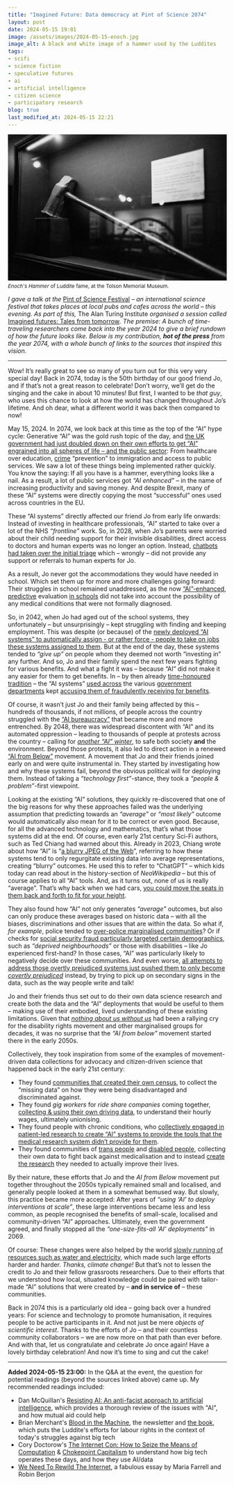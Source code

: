 ```yaml
---
title: "Imagined Future: Data democracy at Pint of Science 2074"
layout: post
date: 2024-05-15 19:01
image: /assets/images/2024-05-15-enoch.jpg
image_alt: A black and white image of a hammer used by the Luddites
tags: 
- scifi
- science fiction
- speculative futures
- ai
- artificial intelligence
- citizen science
- participatory research
blog: true
last_modified_at: 2024-05-15 22:21
---
```


[![A black and white image of a hammer used by the Luddites](/assets/images/2024-05-15-enoch.jpg)](https://www.flickr.com/photos/gedankenstuecke/53709195737/)
<small><i>Enoch's Hammer</i> of Luddite fame, at the Tolson Memorial Museum.</small>

*I gave a talk at the* [Pint of Science Festival](https://pintofscience.co.uk) *– an international science festival that takes places at local pubs and cafes across the world – this evening. As part of this,* The Alan Turing Institute *organised a session called* [Imagined futures: Tales from tomorrow](https://pintofscience.co.uk/event/imagined-futures)*. The premise: A bunch of time-traveling researchers come back into the year 2024 to give a brief rundown of how the future looks like. Below is my contribution, **hot of the press** from the year 2074, with a whole bunch of links to the sources that inspired this vision.*

---
Wow! It’s really great to see so many of you turn out for this very very special day! Back in 2074, today is the 50th birthday of our good friend Jo, and if that’s not a great reason to celebrate! Don’t worry, we’ll get do the singing and the cake in about 10 minutes! But first, I wanted to be _that guy_, who uses this chance to look at how the world has changed throughout Jo’s lifetime. And oh dear, what a different world it was back then compared to now! 

May 15, 2024. In 2074, we look back at this time as the top of the “AI” hype cycle: Generative “AI” was the gold rush topic of the day, and [the UK government had just doubled down on their own efforts to get “AI” engrained into all spheres of life – and the public sector](https://www.techuk.org/resource/uk-government-doubles-down-efforts-to-deploy-ai-across-the-public-sector.html): From healthcare over education, [crime](https://www.nbcnews.com/news/crime-courts/ai-tool-used-thousands-criminal-cases-facing-legal-challenges-rcna149607) “prevention” to immigration and access to public services. We saw a lot of these things being implemented rather quickly. You know the saying: If all you have is a hammer, everything looks like a nail. As a result, a lot of public services got _“AI enhanced”_ – in the name of increasing productivity and saving money. And despite Brexit, many of these “AI” systems were directly copying the most “successful” ones used across countries in the EU. 

These “AI systems” directly affected our friend Jo from early life onwards: Instead of investing in healthcare professionals, “AI” started to take over a lot of the NHS _“frontline”_ work. So, in 2028, when Jo’s parents were worried about their child needing support for their invisible disabilities, direct access to doctors and human experts was no longer an option. Instead, [chatbots had taken over the initial triage](https://www.thetimes.co.uk/article/rise-and-fall-of-babylon-healthcare-the-doctor-in-your-pocket-3p6q6jjfx) which – wrongly – did not provide any support or referrals to human experts for Jo. 

As a result, Jo never got the accommodations they would have needed in school. Which set them up for more and more challenges going forward: Their struggles in school remained unaddressed, as the now [“AI”-enhanced](https://www.rtl.nl/nieuws/artikel/5450163/scholen-hebben-meer-kennis-nodig-over-algoritmen-anders-kans-op), [predictive](https://phys.org/news/2023-07-ai-classroom-conversations-academic-success.html) evaluation [in schools](https://www.nesta.org.uk/feature/ten-predictions-2019/beginning-end-exams/) did not take into account the possibility of any medical conditions that were not formally diagnosed.

So, in 2042, when Jo had aged out of the school systems, they unfortunately – but unsurprisingly – kept struggling with finding and keeping employment. This was despite (or because) of the [newly deployed “AI systems” to automatically assign - or rather force - people to take on jobs these systems assigned to them](https://algorithmwatch.org/en/italian-neofascists-artificial-intelligence/). But at the end of the day, these systems tended to _“give up”_ on people whom they deemed not worth “investing in” any further. And so, Jo and their family spend the next few years fighting for various benefits. And what a fight it was – because “AI” did not make it any easier for them to get benefits. In – by then already [time-honoured tradition](https://en.wikipedia.org/wiki/British_Post_Office_scandal) – the “AI systems” [used across](https://schoolsweek.co.uk/revealed-secret-deal-to-let-benefit-fraud-squad-snoop-on-pupil-data/) the various [government departments](https://www.laquadrature.net/2023/11/27/notation-des-allocataires-lindecence-des-pratiques-de-la-caf-desormais-indeniable/) kept [accusing them of fraudulently receiving for benefits](https://www.politico.eu/article/dutch-scandal-serves-as-a-warning-for-europe-over-risks-of-using-algorithms/). 

Of course, it wasn’t just Jo and their family being affected by this – hundreds of thousands, if not millions, of people across the country struggled with the [“AI bureaucracy”](https://www.danmcquillan.org/ai_thatcherism.html) that became more and more entrenched. By 2048, there was widespread discontent with “AI” and its automated oppression – leading to thousands of people at protests across the country – calling for [_another “AI” winter_](https://theconversation.com/weve-been-here-before-ai-promised-humanlike-machines-in-1958-222700), to safe both society **and** the environment. Beyond those protests, it also led to direct action in a renewed [“AI from Below”](https://tzovar.as/AI-from-below/) movement. A movement that Jo and their friends joined early on and were quite instrumental in. They started by investigating how and why these systems fail, beyond the obvious political will for deploying them. Instead of taking a _“technology first”_-stance, they took a *“people & problem”*-first viewpoint.

Looking at the existing “AI” solutions, they quickly re-discovered that one of the big reasons for why these approaches failed was the underlying assumption that predicting towards an *“average”* or *“most likely”* outcome would automatically also mean for it to be correct or even good. Because, for all the advanced technology and mathematics, that’s what those systems did at the end. Of course, even early 21st century Sci-Fi authors, such as Ted Chiang had warned about this. Already in 2023, Chiang wrote about how “AI” is “[a blurry JPEG of the Web](https://www.newyorker.com/tech/annals-of-technology/chatgpt-is-a-blurry-jpeg-of-the-web)”, referring to how these systems tend to only regurgitate existing data into average representations, creating “blurry” outcomes. He used this to refer to “ChatGPT” – which kids today can read about in the history-section of *NeoWikipedia* – but this of course applies to all “AI” tools. And, as it turns out, none of us is really “average”. That’s why back when we had cars, [you could move the seats in them back and forth to fit for your height](https://99percentinvisible.org/episode/on-average/). 

They also found how “AI” not only generates *“average”* outcomes, but also can only produce these averages based on historic data – with all the biases, discriminations and other issues that are within the data. So what if, *for example*, police tended to [over-police marginalised communities](https://irr.org.uk/article/over-policed-and-under-protected-why-does-nothing-change/)? Or if checks for [social security fraud particularly targeted certain demographics](https://www.theguardian.com/technology/2023/oct/23/uk-risks-scandal-over-bias-in-ai-tools-in-use-across-public-sector), such as _“deprived neighbourhoods”_ or those with disabilities – like Jo experienced first-hand? In those cases, “AI” was particularly likely to negatively decide over these communities. And even worse, [all attempts to address those overtly prejudiced systems just pushed them to only become *covertly prejudiced*](https://garymarcus.substack.com/p/covert-racism-in-llms) instead, by trying to pick up on secondary signs in the data, such as the way people write and talk! 

Jo and their friends thus set out to do their own data science research and create both the data and the “AI” deployments that would be useful to them – making use of their embodied, lived understanding of these existing limitations. Given that [_nothing about us without us_](https://en.wikipedia.org/wiki/Nothing_about_us_without_us) had been a rallying cry for the disability rights movement and other marginalised groups for decades, it was no surprise that the _“AI from below”_ movement started there in the early 2050s. 

Collectively, they took inspiration from some of the examples of movement-driven data collections for advocacy and citizen-driven science that happened back in the early 21st century: 
- They found [communities that created their own census](https://www.dw.com/en/whats-life-really-like-for-black-people-in-germany/a-53159443), to collect the “missing data” on how they were being disadvantaged and discriminated against. 
- They found _gig workers_ for _ride share companies_ coming together, [collecting & using their own driving data](https://responsibledata.io/rd-reflection-stories/data-rights-for-workers-in-the-gig-economy/), to understand their hourly wages, ultimately unionising.
- They found people with chronic conditions, who [collectively engaged in patient-led research to create “AI” systems to provide the tools that the medical research system didn’t provide for them](https://openaps.org/).
- They found communities of [trans people](https://www.physoc.org/magazine-articles/nothing-about-us-without-us/) and [disabled people](https://www.careables.org/), collecting their own data to fight back against medicalisation and to instead [create the research](https://www.transbiome.org/) they needed to actually improve their lives.

By their nature, these efforts that Jo and the _AI from Below_ movement put together throughout the 2050s typically remained small and localised, and generally people looked at them in a somewhat bemused way. But slowly, this practice became more accepted: After years of _“using ‘AI’ to deploy interventions at scale”_, these large interventions became less and less common, as people recognised the benefits of small-scale, localised and community-driven “AI” approaches. Ultimately, even the government agreed, and finally stopped all the _“one-size-fits-all ‘AI’ deployments”_ in 2069. 

Of course: These changes were also helped by the world [slowly running of resources such as water and electricity](https://www.theguardian.com/commentisfree/2024/mar/02/ais-craving-for-data-is-matched-only-by-a-runaway-thirst-for-water-and-energy), which made such large efforts harder and harder. _Thanks, climate change!_ But that’s not to lessen the credit to Jo and their fellow grassroots researchers. Due to their efforts that we understood how local, situated knowledge could be paired with tailor-made “AI” solutions that were created by – **and in service of** – these communities. 

Back in 2074 this is a particularly old idea – going back over a hundred years: For science and technology to promote humanisation, it requires people to be active participants in it. And not just be mere _objects of scientific interest_. Thanks to the efforts of Jo – and their countless community collaborators – we are now more on that path than ever before. And with that, let us congratulate and celebrate Jo once again! Have a lovely birthday celebration! And now it’s time to sing and cut the cake! 

---
**Added 2024-05-15 23:00:** In the Q&A at the event, the question for potential readings (beyond the sources linked above) came up. My recommended readings included:
- Dan McQuillan's [Resisting AI: An anti-facist approach to artificial intelligence](https://bristoluniversitypress.co.uk/resisting-ai), which provides a thorough review of the issues with "AI", and how mutual aid could help
- Brian Merchant's [Blood in the Machine](https://www.bloodinthemachine.com/), the newsletter and [the book](https://www.hachettebookgroup.com/titles/brian-merchant/blood-in-the-machine/9780316487740/?lens=little-brown), which puts the Luddite's efforts for labour rights in the context of today's struggles against big tech
- Cory Doctorow's [The Internet Con: How to Seize the Means of Computation](https://craphound.com/internetcon/) & [Chokepoint Capitalism](https://www.penguinrandomhouse.com/books/710957/chokepoint-capitalism-by-rebecca-giblin-and-cory-doctorow/) to understand how big tech operates these days, and how they use AI/data
- [We Need To Rewild The Internet](https://www.noemamag.com/we-need-to-rewild-the-internet/), a fabulous essay by Maria Farrell and Robin Berjon
